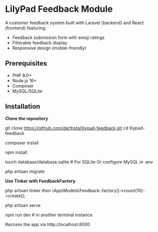 # LilyPad Feedback Module

A customer feedback system built with Laravel (backend) and React (frontend) featuring:
- Feedback submission form with emoji ratings
- Filterable feedback display
- Responsive design (mobile-friendly)


## Prerequisites

- PHP 8.0+
- Node.js 16+
- Composer
- MySQL/SQLite

## Installation

**Clone the repository**

   git clone https://github.com/darthsta/lilypad-feedback.git
   cd lilypad-feedback

   composer install

   npm install

   touch database/database.sqlite  # For SQLite Or configure MySQL in .env

  php artisan migrate

  **Use Tinker with FeedbackFactory**

  php artisan tinker
    *then*
    \App\Models\Feedback::factory()->count(10)->create();

  php artisan serve

  npm run dev # in another terminal instance

  #access the app via http://localhost:8000 
